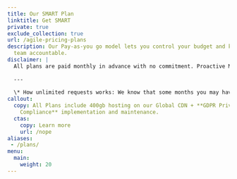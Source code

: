 ```yaml
---
title: Our SMART Plan
linktitle: Get SMART
private: true
exclude_collection: true
url: /agile-pricing-plans
description: Our Pay-as-you go model lets you control your budget and keeps our
  team accountable.
disclaimer: | 
  All plans are paid monthly in advance with no commitment. Proactive Management and Ongoing Care plans are for existing or migration customers only.
  
  ---
  
  \* How unlimited requests works: We know that some months you may have more requests than others, so instead of you worrying about cost, we approach the work as "smoothing out" over a period of time. If the average amount of time is significantly more than planned, we will speak to you about either a higher plan or spreading the work out over time.
callout:
  copy: All Plans include 400gb hosting on our Global CDN + **GDPR Privacy
    Compliance** implementation and maintenance.
  ctas:
    copy: Learn more
    url: /nope
aliases:
 - /plans/
menu:
  main: 
    weight: 20
---
```

